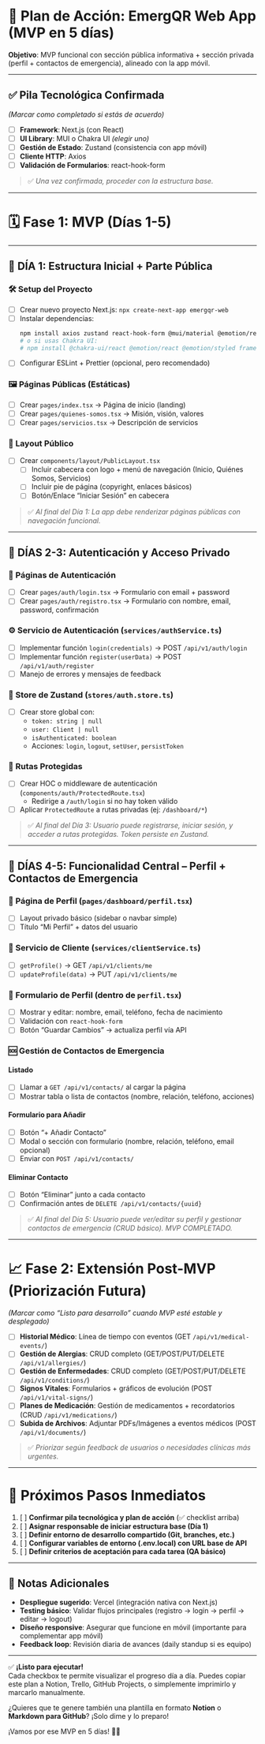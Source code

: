 # 🚀 **Plan de Acción: EmergQR Web App (MVP en 5 días)**  
**Objetivo**: MVP funcional con sección pública informativa + sección privada (perfil + contactos de emergencia), alineado con la app móvil.

---

## ✅ **Pila Tecnológica Confirmada**
*(Marcar como completado si estás de acuerdo)*

- [ ] **Framework**: Next.js (con React)  
- [ ] **UI Library**: MUI o Chakra UI *(elegir uno)*  
- [ ] **Gestión de Estado**: Zustand (consistencia con app móvil)  
- [ ] **Cliente HTTP**: Axios  
- [ ] **Validación de Formularios**: react-hook-form  

> ✅ *Una vez confirmada, proceder con la estructura base.*

---

# 🗓️ **Fase 1: MVP (Días 1-5)**

---

## 📅 **DÍA 1: Estructura Inicial + Parte Pública**

### 🛠️ Setup del Proyecto
- [ ] Crear nuevo proyecto Next.js: `npx create-next-app emergqr-web`
- [ ] Instalar dependencias:
  ```bash
  npm install axios zustand react-hook-form @mui/material @emotion/react @emotion/styled
  # o si usas Chakra UI:
  # npm install @chakra-ui/react @emotion/react @emotion/styled framer-motion
  ```
- [ ] Configurar ESLint + Prettier (opcional, pero recomendado)

### 🖼️ Páginas Públicas (Estáticas)
- [ ] Crear `pages/index.tsx` → Página de inicio (landing)
- [ ] Crear `pages/quienes-somos.tsx` → Misión, visión, valores
- [ ] Crear `pages/servicios.tsx` → Descripción de servicios

### 🧱 Layout Público
- [ ] Crear `components/layout/PublicLayout.tsx`
  - [ ] Incluir cabecera con logo + menú de navegación (Inicio, Quiénes Somos, Servicios)
  - [ ] Incluir pie de página (copyright, enlaces básicos)
  - [ ] Botón/Enlace “Iniciar Sesión” en cabecera

> ✅ *Al final del Día 1: La app debe renderizar páginas públicas con navegación funcional.*

---

## 📅 **DÍAS 2-3: Autenticación y Acceso Privado**

### 🔐 Páginas de Autenticación
- [ ] Crear `pages/auth/login.tsx` → Formulario con email + password
- [ ] Crear `pages/auth/registro.tsx` → Formulario con nombre, email, password, confirmación

### ⚙️ Servicio de Autenticación (`services/authService.ts`)
- [ ] Implementar función `login(credentials)` → POST `/api/v1/auth/login`
- [ ] Implementar función `register(userData)` → POST `/api/v1/auth/register`
- [ ] Manejo de errores y mensajes de feedback

### 🧠 Store de Zustand (`stores/auth.store.ts`)
- [ ] Crear store global con:
  - `token: string | null`
  - `user: Client | null`
  - `isAuthenticated: boolean`
  - Acciones: `login`, `logout`, `setUser`, `persistToken`

### 🚧 Rutas Protegidas
- [ ] Crear HOC o middleware de autenticación (`components/auth/ProtectedRoute.tsx`)
  - Redirige a `/auth/login` si no hay token válido
- [ ] Aplicar `ProtectedRoute` a rutas privadas (ej: `/dashboard/*`)

> ✅ *Al final del Día 3: Usuario puede registrarse, iniciar sesión, y acceder a rutas protegidas. Token persiste en Zustand.*

---

## 📅 **DÍAS 4-5: Funcionalidad Central – Perfil + Contactos de Emergencia**

### 👤 Página de Perfil (`pages/dashboard/perfil.tsx`)
- [ ] Layout privado básico (sidebar o navbar simple)
- [ ] Título “Mi Perfil” + datos del usuario

### 🔄 Servicio de Cliente (`services/clientService.ts`)
- [ ] `getProfile()` → GET `/api/v1/clients/me`
- [ ] `updateProfile(data)` → PUT `/api/v1/clients/me`

### 📝 Formulario de Perfil (dentro de `perfil.tsx`)
- [ ] Mostrar y editar: nombre, email, teléfono, fecha de nacimiento
- [ ] Validación con `react-hook-form`
- [ ] Botón “Guardar Cambios” → actualiza perfil vía API

### 🆘 Gestión de Contactos de Emergencia
#### Listado
- [ ] Llamar a `GET /api/v1/contacts/` al cargar la página
- [ ] Mostrar tabla o lista de contactos (nombre, relación, teléfono, acciones)

#### Formulario para Añadir
- [ ] Botón “+ Añadir Contacto”
- [ ] Modal o sección con formulario (nombre, relación, teléfono, email opcional)
- [ ] Enviar con `POST /api/v1/contacts/`

#### Eliminar Contacto
- [ ] Botón “Eliminar” junto a cada contacto
- [ ] Confirmación antes de `DELETE /api/v1/contacts/{uuid}`

> ✅ *Al final del Día 5: Usuario puede ver/editar su perfil y gestionar contactos de emergencia (CRUD básico). MVP COMPLETADO.*

---

# 📈 **Fase 2: Extensión Post-MVP (Priorización Futura)**

*(Marcar como “Listo para desarrollo” cuando MVP esté estable y desplegado)*

- [ ] **Historial Médico**: Línea de tiempo con eventos (GET `/api/v1/medical-events/`)
- [ ] **Gestión de Alergias**: CRUD completo (GET/POST/PUT/DELETE `/api/v1/allergies/`)
- [ ] **Gestión de Enfermedades**: CRUD completo (GET/POST/PUT/DELETE `/api/v1/conditions/`)
- [ ] **Signos Vitales**: Formularios + gráficos de evolución (POST `/api/v1/vital-signs/`)
- [ ] **Planes de Medicación**: Gestión de medicamentos + recordatorios (CRUD `/api/v1/medications/`)
- [ ] **Subida de Archivos**: Adjuntar PDFs/Imágenes a eventos médicos (POST `/api/v1/documents/`)

> ✅ *Priorizar según feedback de usuarios o necesidades clínicas más urgentes.*

---

# 🚦 **Próximos Pasos Inmediatos**

1. [ ] **Confirmar pila tecnológica y plan de acción** (✅ checklist arriba)
2. [ ] **Asignar responsable de iniciar estructura base (Día 1)**
3. [ ] **Definir entorno de desarrollo compartido (Git, branches, etc.)**
4. [ ] **Configurar variables de entorno (.env.local) con URL base de API**
5. [ ] **Definir criterios de aceptación para cada tarea (QA básico)**

---

## 📌 Notas Adicionales

- **Despliegue sugerido**: Vercel (integración nativa con Next.js)
- **Testing básico**: Validar flujos principales (registro → login → perfil → editar → logout)
- **Diseño responsive**: Asegurar que funcione en móvil (importante para complementar app móvil)
- **Feedback loop**: Revisión diaria de avances (daily standup si es equipo)

---

✅ **¡Listo para ejecutar!**  
Cada checkbox te permite visualizar el progreso día a día. Puedes copiar este plan a Notion, Trello, GitHub Projects, o simplemente imprimirlo y marcarlo manualmente.

¿Quieres que te genere también una plantilla en formato **Notion** o **Markdown para GitHub**? ¡Solo dime y lo preparo!

¡Vamos por ese MVP en 5 días! 💪🚀